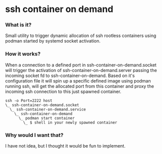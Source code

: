 # ssh container on demand

### What is it? 

Small utility to trigger dynamic allocation of ssh rootless containers using podman started by systemd socket activation.

### How it works?

When a connection to a defined port in ssh-container-on-demand.socket will trigger the activation of ssh-container-on-demand.server passing the incoming socket fd to ssh-container-on-demand. Based on it's configuration file it will spin up a specific defined image using podman running ssh, will get the allocated port from this container and proxy the incoming ssh connection to this just spawned container.

```
ssh -o Port=2222 host
\_ ssh-container-on-demand.socket
  \_ ssh-container-on-demand.service
    \_ ssh-container-on-demand
      \_ podman start container
        \_ $ shell in your newly spawned container
```

### Why would I want that?

I have not idea, but I thought it would be fun to implement.